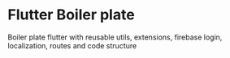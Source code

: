 # Flutter Boiler plate

Boiler plate flutter with reusable utils, extensions, firebase login, localization, routes and code structure
